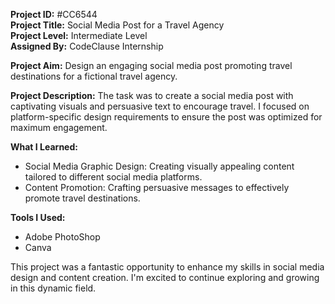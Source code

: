<b>Project ID:</b> #CC6544  
<b>Project Title:</b> Social Media Post for a Travel Agency  
<b>Project Level:</b> Intermediate Level  
<b>Assigned By:</b> CodeClause Internship

<b>Project Aim:</b>
Design an engaging social media post promoting travel destinations for a fictional travel agency.

<b>Project Description:</b>
The task was to create a social media post with captivating visuals and persuasive text to encourage travel. I focused on platform-specific design requirements to ensure the post was optimized for maximum engagement.

<b>What I Learned:</b>
- Social Media Graphic Design: Creating visually appealing content tailored to different social media platforms.
- Content Promotion: Crafting persuasive messages to effectively promote travel destinations.

<b>Tools I Used:</b>
- Adobe PhotoShop
- Canva

This project was a fantastic opportunity to enhance my skills in social media design and content creation. I'm excited to continue exploring and growing in this dynamic field.

